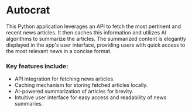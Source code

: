 # Autocrat

This Python application leverages an API to fetch the most pertinent and recent news articles. It then caches this information and utilizes AI algorithms to summarize the articles. The summarized content is elegantly displayed in the app's user interface, providing users with quick access to the most relevant news in a concise format.

### Key features include:

-   API integration for fetching news articles.
-   Caching mechanism for storing fetched articles locally.
-   AI-powered summarization of articles for brevity.
-   Intuitive user interface for easy access and readability of news summaries.

